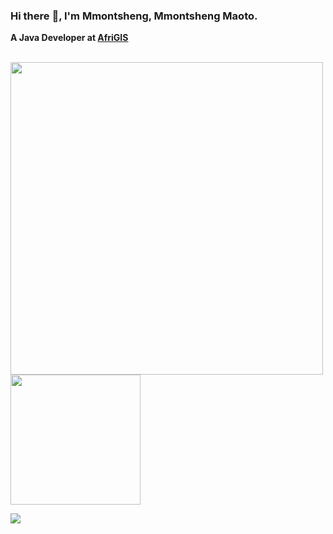 ### Hi there  :wave:, I'm Mmontsheng, Mmontsheng Maoto.

<b>A Java Developer at <a href="https://www.afrigis.co.za/" target="_blank">AfriGIS</a><b>

<br>
<img src="https://github-readme-stats.vercel.app/api?username=mmontsheng&show_icons=true&count_private=true" width="500" height="auto"/>
<img src="https://github-readme-stats.vercel.app/api/top-langs/?username=mmontsheng&layout=compact/" width="208" height="auto"/>

![](https://komarev.com/ghpvc/?username=Mmontsheng&style=flat-square)
